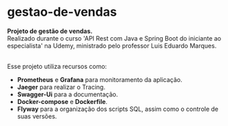 # gestao-de-vendas
<b>Projeto de gestão de vendas. </b></br>
Realizado durante o curso 'API Rest com Java e Spring Boot do iniciante ao especialista' na Udemy, ministrado pelo professor Luis Eduardo Marques.</br></br>

Esse projeto utiliza recursos como:</br>
- <b>Prometheus</b> e <b>Grafana</b> para monitoramento da aplicação.</br>
- <b>Jaeger</b> para realizar o Tracing.</br>
- <b>Swagger-Ui</b> para a documentação.</br>
- <b>Docker-compose</b> e <b>Dockerfile</b>.</br>
- <b>Flyway</b> para a organização dos scripts SQL, assim como o controle de suas versões.</br></br>
